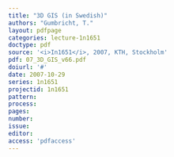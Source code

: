 ```yaml
---
title: "3D GIS (in Swedish)"
authors: "Gumbricht, T."
layout: pdfpage
categories: lecture-1n1651
doctype: pdf
source: '<i>In1651</i>, 2007, KTH, Stockholm'
pdf: 07_3D_GIS_v66.pdf
doiurl: '#'
date: 2007-10-29
series: 1n1651
projectid: 1n1651
pattern:
process:
pages:
number:
issue:
editor:
access: 'pdfaccess'
---
```

